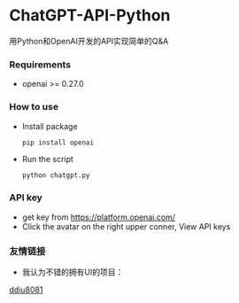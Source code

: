 # ChatGPT-API-Python
用Python和OpenAI开发的API实现简单的Q&amp;A

### Requirements

* openai >= 0.27.0

### How to use

* Install package
  ```
  pip install openai
  ```
* Run the script
  ```python
  python chatgpt.py
  ```

### API key

* get key from https://platform.openai.com/
* Click the avatar on the right upper conner, View API keys

### 友情链接

* 我认为不错的拥有UI的项目：

[ddiu8081](https://github.com/ddiu8081/chatgpt-demo)
